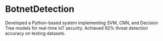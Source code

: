 # BotnetDetection
Developed a Python-based system implementing SVM, CNN, and Decision Tree models for  real-time IoT security.  Achieved 92% threat detection accuracy on testing datasets. 
